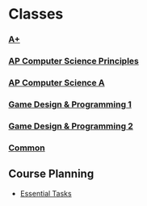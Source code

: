 # Classes

### [A+](https://github.com/DouglasUrner/A+)

### [AP Computer Science Principles](https://github.com/DouglasUrner/CSP)

### [AP Computer Science A](https://github.com/DouglasUrner/A)

### [Game Design & Programming 1](https://github.com/DouglasUrner/GDP1)

### [Game Design & Programming 2](https://github.com/DouglasUrner/GDP2)

### [Common](https://github.com/DouglasUrner/Common)

## Course Planning

* [Essential Tasks](https://github.com/DouglasUrner/CS-Essential-Tasks)

